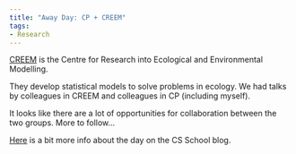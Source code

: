 ```yaml
---
title: "Away Day: CP + CREEM"
tags:
- Research
---
```


[CREEM](https://www.creem.st-andrews.ac.uk/) is the Centre for Research into Ecological and Environmental Modelling.

They develop statistical models to solve problems in ecology. We had talks by colleagues in CREEM and colleagues in CP (including myself).

It looks like there are a lot of opportunities for collaboration between the two groups. More to follow...

[Here](https://blogs.cs.st-andrews.ac.uk/csblog/2024/06/17/first-away-day-between-constrained-programming-group-and-statistical-ecology-group-held-over-the-summer/) is a bit more info about the day on the CS School blog.
